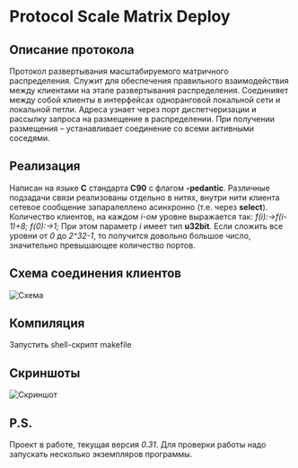 # Protocol Scale Matrix Deploy

## Описание протокола
Протокол развертывания масштабируемого матричного распределения. Служит для обеспечения правильного взаимодействия между клиентами на этапе развертывания распределения. Соединияет между собой клиенты в интерфейсах одноранговой локальной сети и локальной петли. Адреса узнает через порт диспетчеризации и рассылку запроса на размещение в распределении. При получении размещения – устанавливает соединение со всеми активными соседями.

## Реализация
Написан на языке **C** стандарта **C90** с флагом **-pedantic**. Различные подзадачи связи реализованы отдельно в нитях, внутри нити клиента сетевое сообщение запаралеллено асинхронно (т.е. через **select**). Количество клиентов, на каждом _i-ом_ уровне выражается так: _f(i):->f(i-1)+8; f(0):->1;_ При этом параметр _i_ имеет тип **u32bit**. Если сложить все уровни от _0_ до _2^32-1_, то получится довольно большое число, значительно превышающее количество портов.

## Схема соединения клиентов
![Схема](https://sun9-15.userapi.com/impg/9NP1ZWMFXxpIYgW5rAHjGg-VZRzID8mdcE7UzQ/AtfhQ-raTkU.jpg?size=1280x720&quality=96&sign=e017327d9b5522b5a723961c9acb53f9&type=album)

## Компиляция
Запустить shell-скрипт makefile

## Скриншоты
![Скриншот](https://sun9-37.userapi.com/impg/DSKcyRD9KWm1G93z4rbqzz5yC68d30Er-uMM1w/nszBiDhMaMI.jpg?size=1366x768&quality=96&sign=eb92b0c0016fb30c37203f4e9195a9b4&type=album)

## P.S.
Проект в работе, текущая версия _0.31_. Для проверки работы надо запускать несколько экземпляров программы.
